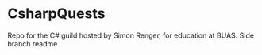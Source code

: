 # CsharpQuests

Repo for the C# guild hosted by Simon Renger, for education at BUAS.
Side branch readme
